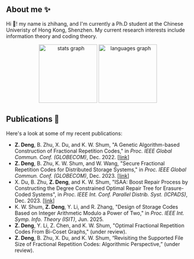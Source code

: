 ## About me ✨
Hi 👋! my name is zhihang, and I'm currently a Ph.D student at the Chinese Univeristy of Hong Kong, Shenzhen.
My current research interests include information theory and coding theory.

<div align="center">
  <img src="https://github-readme-stats.vercel.app/api?username=zhihangdeng&hide_title=false&hide_rank=false&show_icons=true&include_all_commits=true&count_private=true&disable_animations=false&theme=default&locale=en&hide_border=false" height="160" alt="stats graph"  />
  <img src="https://github-readme-stats.vercel.app/api/top-langs?username=zhihangdeng&locale=en&hide_title=false&layout=compact&card_width=320&langs_count=5&theme=default&hide_border=false" height="160" alt="languages graph"  />
</div>

## Publications 📝
Here's a look at some of my recent publications:
- **Z. Deng**, B. Zhu, X. Du, and K. W. Shum, "A Genetic Algorithm-based Construction of Fractional Repetition Codes," in *Proc. IEEE Global Commun. Conf. (GLOBECOM)*, Dec. 2022. [[link](https://ieeexplore.ieee.org/document/10001507)]
- **Z. Deng**, B. Zhu, K. W. Shum, and W. Wang, "Secure Fractional Repetition Codes for Distributed Storage Systems," in *Proc. IEEE Global Commun. Conf. (GLOBECOM)*, Dec. 2023. [[link](https://ieeexplore.ieee.org/document/10436869)]
- X. Du, B. Zhu, **Z. Deng**, and K. W. Shum, "ISAA: Boost Repair Process by Constructing the Degree Constrained Optimal Repair Tree for Erasure-Coded Systems", in *Proc. IEEE Int. Conf. Parallel Distrib. Syst. (ICPADS)*, Dec. 2023. [[link](https://ieeexplore.ieee.org/document/10475882)]
- K. W. Shum, **Z. Deng**, Y. Li, and R. Zhang, "Design of Storage Codes Based on Integer Arithmetic Modulo a Power of Two," in *Proc. IEEE Int. Symp. Info. Theory (ISIT)*, Jun. 2025.
- **Z. Deng**, Y. Li, Z. Chen, and K. W. Shum, "Optimal Fractional Repetition Codes From Bi-Coset Graphs," (under review).
- **Z. Deng**, B. Zhu, X. Du, and K. W. Shum, “Revisiting the Supported File Size of Fractional Repetition Codes: Algorithmic Perspective,” (under review).
